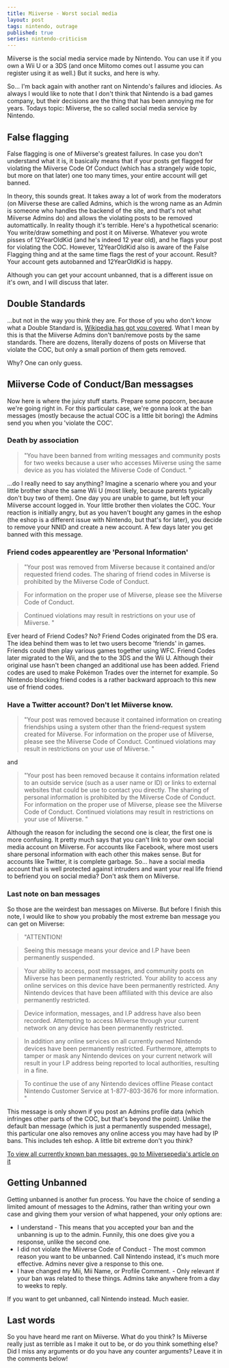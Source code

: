 ```yaml
---
title: Miiverse - Worst social media
layout: post
tags: nintendo, outrage
published: true
series: nintendo-criticism
---
```

Miiverse is the social media service made by Nintendo. You can use it if you own a Wii U or a 3DS (and once Miitomo comes out I assume you can register using it as well.) But it sucks, and here is why.

So... I'm back again with another rant on Nintendo's failures and idiocies. As always I would like to note that I don't think that Nintendo is a bad games company, but their decisions are the thing that has been annoying me for years. Todays topic: Miiverse, the so called social media service by Nintendo.

## False flagging
False flagging is one of Miiverse's greatest failures. In case you don't understand what it is, it basically means that if your posts get flagged for violating the Miiverse Code Of Conduct (which has a strangely wide topic, but more on that later) one too many times, your entire account will get banned.

In theory, this sounds great. It takes away a lot of work from the moderators (on Miiverse these are called Admins, which is the wrong name as an Admin is someone who handles the backend of the site, and that's not what Miiverse Admins do) and allows the violating posts to be removed automattically. In reality though it's terrible. Here's a hypothetical scenario: You write/draw something and post it on Miiverse. Whatever you wrote pisses of 12YearOldKid (and he's indeed 12 year old), and he flags your post for violating the COC. However, 12YearOldKid also is aware of the False Flagging thing and at the same time flags the rest of your account. Result? Your account gets autobanned and 12YearOldKid is happy.

Although you can get your account unbanned, that is a different issue on it's own, and I will discuss that later.

## Double Standards
...but not in the way you think they are. For those of you who don't know what a Double Standard is, [Wikipedia has got you covered](https://en.wikipedia.org/wiki/Double_standard). What I mean by this is that the Miiverse Admins don't ban/remove posts by the same standards. There are dozens, literally dozens of posts on Miiverse that violate the COC, but only a small portion of them gets removed. 

Why? One can only guess.

## Miiverse Code of Conduct/Ban messagses
Now here is where the juicy stuff starts. Prepare some popcorn, because we're going right in. For this particular case, we're gonna look at the ban messages (mostly because the actual COC is a little bit boring) the Admins send you when you 'violate the COC'.

### Death by association
> "You have been banned from writing messages and community posts for two weeks because a user who accesses Miiverse using the same device as you has violated the Miiverse Code of Conduct. "

...do I really need to say anything? Imagine a scenario where you and your little brother share the same Wii U (most likely, because parents typically don't buy two of them). One day you are unable to game, but left your Miiverse account logged in. Your little brother then violates the COC. Your reaction is initially angry, but as you haven't bought any games in the eshop (the eshop is a different issue with Nintendo, but that's for later), you decide to remove your NNID and create a new account. A few days later you get banned with this message.
 
### Friend codes appearentley are 'Personal Information'
> "Your post was removed from Miiverse because it contained and/or requested friend codes. The sharing of friend codes in Miiverse is prohibited by the Miiverse Code of Conduct.

> For information on the proper use of Miiverse, please see the Miiverse Code of Conduct.

> Continued violations may result in restrictions on your use of Miiverse. "

Ever heard of Friend Codes? No? Friend Codes originated from the DS era. The idea behind them was to let two users become 'friends' in games. Friends could then play various games together using WFC. Friend Codes later migrated to the Wii, and the to the 3DS and the Wii U. Although their original use hasn't been changed an additional use has been added. Friend codes are used to make Pokémon Trades over the internet for example. So Nintendo blocking friend codes is a rather backward approach to this new use of friend codes.

### Have a Twitter account? Don't let Miiverse know.
> "Your post was removed because it contained information on creating friendships using a system other than the friend-request system created for Miiverse. For information on the proper use of Miiverse, please see the Miiverse Code of Conduct. Continued violations may result in restrictions on your use of Miiverse. "

and

> "Your post has been removed because it contains information related to an outside service (such as a user name or ID) or links to external websites that could be use to contact you directly. The sharing of personal information is prohibited by the Miiverse Code of Conduct. For information on the proper use of Miiverse, please see the Miiverse Code of Conduct. Continued violations may result in restrictions on your use of Miiverse. "

Although the reason for including the second one is clear, the first one is more confusing. It pretty much says that you can't link to your own social media account on Miiverse. For accounts like Facebook, where most users share personal information with each other this makes sense. But for accounts like Twitter, it is complete garbage. So... have a social media account that is well protected against intruders and want your real life friend to befriend you on social media? Don't ask them on Miiverse.

### Last note on ban messages
So those are the weirdest ban messages on Miiverse. But before I finish this note, I would like to show you probably the most extreme ban message you can get on Miiverse:

> "ATTENTION!

> Seeing this message means your device and I.P have been permanently suspended.

> Your ability to access, post messages, and community posts on Miiverse has been permanently restricted. Your ability to access any online services on this device have been permanently restricted. Any Nintendo devices that have been affiliated with this device are also permanently restricted.   

> Device information, messages, and I.P address have also been recorded. Attempting to access Miiverse through your current network on any device has been permanently restricted.

> In addition any online services on all currently owned Nintendo devices have been permanently restricted. Furthermore, attempts to tamper or mask any Nintendo devices on your current network will result in your I.P address being reported to local authorities, resulting in a fine.

> To continue the use of any Nintendo devices offline Please contact Nintendo Customer Service at 1-877-803-3676 for more information. "

This message is only shown if you post an Admins profile data (which infringes other parts of the COC, but that's beyond the point). Unlike the default ban message (which is just a permanently suspended message), this particular one also removes any online access you may have had by IP bans. This includes teh eshop. A little bit extreme don't you think?

[To view all currently known ban messages, go to Miiversepedia's article on it](http://miiversepedia.wikia.com/wiki/List_of_Admin_Messages)

## Getting Unbanned
Getting unbanned is another fun process. You have the choice of sending a limited amount of messages to the Admins, rather than writing your own case and giving them your version of what happened, your only options are:

- I understand - This means that you accepted your ban and the unbanning is up to the admin. Funnily, this one does give you a response, unlike the second one.
- I did not violate the Miiverse Code of Conduct - The most common reason you want to be unbanned. Call Nintendo instead, it's much more effective. Admins never give a response to this one.
- I have changed my Mii, Mii Name, or Profile Comment. - Only relevant if your ban was related to these things. Admins take anywhere from a day to weeks to reply.

If you want to get unbanned, call Nintendo instead. Much easier.

## Last words
So you have heard me rant on Miiverse. What do you think? Is Miiverse really just as terrible as I make it out to be, or do you think something else? Did I miss any arguments or do you have any counter arguments? Leave it in the comments below!
